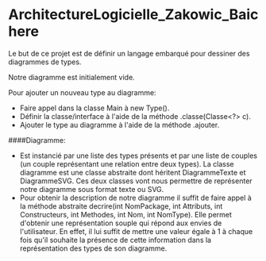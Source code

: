 # ArchitectureLogicielle_Zakowic_Baichere

Le but de ce projet est de définir un langage embarqué pour dessiner des diagrammes de types.

Notre diagramme est initialement vide.

Pour ajouter un nouveau type au diagramme:
- Faire appel dans la classe Main à new Type().
- Définir la classe/interface à l'aide de la méthode .classe(Classe<?> c).
- Ajouter le type au diagramme à l'aide de la méthode .ajouter.

####Diagramme:
- Est instancié par une liste des types présents et par une liste de couples (un couple représentant une relation entre deux types).
La classe diagramme est une classe abstraite dont héritent DiagrammeTexte et DiagrammeSVG. Ces deux classes vont nous permettre de représenter notre diagramme sous format texte ou SVG.
- Pour obtenir la description de notre diagramme il suffit de faire appel à la méthode abstraite decrire(int NomPackage, int Attributs, int Constructeurs, int Methodes, int Nom, int NomType).
Elle permet d'obtenir une représentation souple qui répond aux envies de l'utilisateur. En effet, il lui suffit de mettre une valeur égale à 1 à chaque fois qu'il souhaite la présence de cette information dans la représentation des types de son diagramme.



